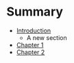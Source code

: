 # Summary

* [Introduction](README.md)
   * A new section
* [Chapter 1](chapter_1.md)
* [Chapter 2](chapter_2.md)

